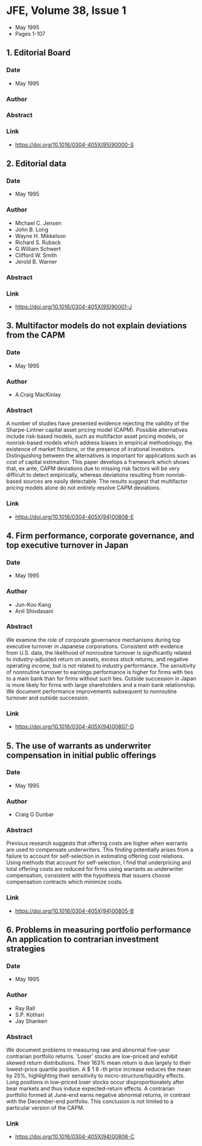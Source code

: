 # JFE, Volume 38, Issue 1
- May 1995
- Pages 1-107

## 1. Editorial Board
### Date
- May 1995
### Author
### Abstract

### Link
- https://doi.org/10.1016/0304-405X(95)90000-S

## 2. Editorial data
### Date
- May 1995
### Author
- Michael C. Jensen
- John B. Long
- Wayne H. Mikkelson
- Richard S. Ruback
- G.William Schwert
- Clifford W. Smith
- Jerold B. Warner
### Abstract

### Link
- https://doi.org/10.1016/0304-405X(95)90001-J

## 3. Multifactor models do not explain deviations from the CAPM
### Date
- May 1995
### Author
- A.Craig MacKinlay
### Abstract
A number of studies have presented evidence rejecting the validity of the Sharpe-Lintner capital asset pricing model (CAPM). Possible alternatives include risk-based models, such as multifactor asset pricing models, or nonrisk-based models which address biases in empirical methodology, the existence of market frictions, or the presence of irrational investors. Distinguishing between the alternatives is important for applications such as cost of capital estimation. This paper develops a framework which shows that, ex ante, CAPM deviations due to missing risk factors will be very difficult to detect empirically, whereas deviations resulting from nonrisk-based sources are easily detectable. The results suggest that multifactor pricing models alone do not entirely resolve CAPM deviations.
### Link
- https://doi.org/10.1016/0304-405X(94)00808-E

## 4. Firm performance, corporate governance, and top executive turnover in Japan
### Date
- May 1995
### Author
- Jun-Koo Kang
- Anil Shivdasani
### Abstract
We examine the role of corporate governance mechanisms during top executive turnover in Japanese corporations. Consistent with evidence from U.S. data, the likelihood of nonroutine turnover is significantly related to industry-adjusted return on assets, excess stock returns, and negative operating income, but is not related to industry performance. The sensitivity of nonroutine turnover to earnings performance is higher for firms with ties to a main bank than for firms without such ties. Outside succession in Japan is more likely for firms with large shareholders and a main bank relationship. We document performance improvements subsequent to nonroutine turnover and outside succession.
### Link
- https://doi.org/10.1016/0304-405X(94)00807-D

## 5. The use of warrants as underwriter compensation in initial public offerings
### Date
- May 1995
### Author
- Craig G Dunbar
### Abstract
Previous research suggests that offering costs are higher when warrants are used to compensate underwriters. This finding potentially arises from a failure to account for self-selection in estimating offering cost relations. Using methods that account for self-selection, I find that underpricing and total offering costs are reduced for firms using warrants as underwriter compensation, consistent with the hypothesis that issuers choose compensation contracts which minimize costs.
### Link
- https://doi.org/10.1016/0304-405X(94)00805-B

## 6. Problems in measuring portfolio performance An application to contrarian investment strategies
### Date
- May 1995
### Author
- Ray Ball
- S.P. Kothari
- Jay Shanken
### Abstract
We document problems in measuring raw and abnormal five-year contrarian portfolio returns. ‘Loser’ stocks are low-priced and exhibit skewed return distributions. Their 163% mean return is due largely to their lowest-price quartile position. A $
1
8
-th price increase reduces the mean by 25%, highlighting their sensitivity to micro-structure/liquidity effects. Long positions in low-priced loser stocks occur disproportionately after bear markets and thus induce expected-return effects. A contrarian portfolio formed at June-end earns negative abnormal returns, in contrast with the December-end portfolio. This conclusion is not limited to a particular version of the CAPM.
### Link
- https://doi.org/10.1016/0304-405X(94)00806-C

